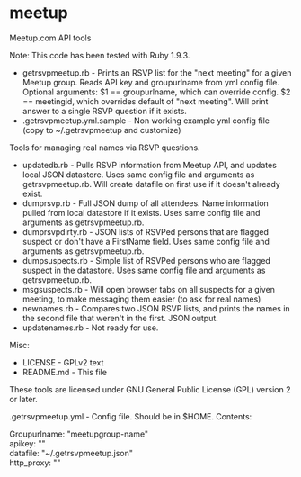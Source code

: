 meetup
======

Meetup.com API tools

Note: This code has been tested with Ruby 1.9.3.

+ getrsvpmeetup.rb - Prints an RSVP list for the "next meeting" for a given Meetup group. Reads API key and groupurlname from yml config file. Optional arguments: $1 == groupurlname, which can override config. $2 == meetingid, which overrides default of "next meeting". Will print answer to a single RSVP question if it exists.
+ .getrsvpmeetup.yml.sample - Non working example yml config file (copy to ~/.getrsvpmeetup and customize)

Tools for managing real names via RSVP questions.

+ updatedb.rb - Pulls RSVP information from Meetup API, and updates local JSON datastore. Uses same config file and arguments as getrsvpmeetup.rb. Will create datafile on first use if it doesn't already exist.
+ dumprsvp.rb - Full JSON dump of all attendees. Name information pulled from local datastore if it exists. Uses same config file and arguments as getrsvpmeetup.rb.
+ dumprsvpdirty.rb - JSON lists of RSVPed persons that are flagged suspect or don't have a FirstName field. Uses same config file and arguments as getrsvpmeetup.rb.
+ dumpsuspects.rb - Simple list of RSVPed persons who are flagged suspect in the datastore. Uses same config file and arguments as getrsvpmeetup.rb.
+ msgsuspects.rb - Will open browser tabs on all suspects for a given meeting, to make messaging them easier (to ask for real names)
+ newnames.rb - Compares two JSON RSVP lists, and prints the names in the second file that weren't in the first. JSON output.
+ updatenames.rb - Not ready for use.

Misc:

+ LICENSE - GPLv2 text
+ README.md - This file

These tools are licensed under GNU General Public License (GPL) version 2 or later.

.getrsvpmeetup.yml - Config file. Should be in $HOME. Contents:

  Groupurlname:  "meetupgroup-name"  
  apikey: ""  
  datafile: "~/.getrsvpmeetup.json"  
  http_proxy: ""  
